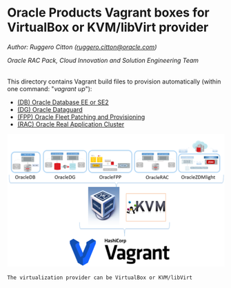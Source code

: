 # Oracle Products Vagrant boxes for VirtualBox or KVM/libVirt provider

###### Author: Ruggero Citton (<ruggero.citton@oracle.com>) <p>Oracle RAC Pack, Cloud Innovation and Solution Engineering Team<p>

This directory contains Vagrant build files to provision automatically (within one command: "<em>vagrant up</em>"):

- [(DB)  Oracle Database EE or SE2](https://github.com/oracle/vagrant-boxes/RACPack/OracleDB)
- [(DG)  Oracle Dataguard](https://github.com/oracle/vagrant-boxes/RACPack/OracleDG)
- [(FPP) Oracle Fleet Patching and Provisioning](https://github.com/oracle/vagrant-boxes/RACPack/OracleFPP)
- [(RAC) Oracle Real Application Cluster](https://github.com/oracle/vagrant-boxes/RACPack/OracleRAC)


![](.images/index.png)

    The virtualization provider can be VirtualBox or KVM/libVirt
